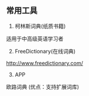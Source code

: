 
常用工具
---

1. 柯林斯词典(纸质书籍)

适用于中高级英语学习者

2. FreeDictionary(在线词典)

http://www.freedictionary.com/

3. APP

欧路词典 (优点：支持扩展词库)

